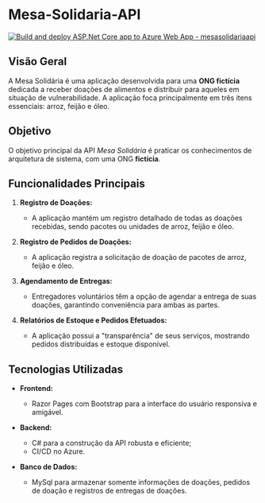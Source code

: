 # Mesa-Solidaria-API

[![Build and deploy ASP.Net Core app to Azure Web App - mesasolidariaapi](https://github.com/darakimberlys/mesa-solidaria-api/actions/workflows/master_mesasolidariaapi.yml/badge.svg)](https://github.com/darakimberlys/mesa-solidaria-api/actions/workflows/master_mesasolidariaapi.yml)

## Visão Geral

A Mesa Solidária é uma aplicação desenvolvida para uma **ONG fictícia** dedicada a receber doações de alimentos e distribuir para aqueles em situação de vulnerabilidade. A aplicação foca principalmente em três itens essenciais: arroz, feijão e óleo.

## Objetivo

O objetivo principal da API *Mesa Solidária* é praticar os conhecimentos de arquitetura de sistema, com uma ONG **fictícia**.

## Funcionalidades Principais

1. **Registro de Doações:**
   - A aplicação mantém um registro detalhado de todas as doações recebidas, sendo pacotes ou unidades de arroz, feijão e óleo.

1. **Registro de Pedidos de Doações:**
   - A aplicação registra a solicitação de doação de pacotes de arroz, feijão e óleo.

2. **Agendamento de Entregas:**
   - Entregadores voluntários têm a opção de agendar a entrega de suas doações, garantindo conveniência para ambas as partes.

3. **Relatórios de Estoque e Pedidos Efetuados:**
   - A aplicação possui a "transparência" de seus serviços, mostrando pedidos distribuídas e estoque disponível.

## Tecnologias Utilizadas

- **Frontend:**
  - Razor Pages com Bootstrap para a interface do usuário responsiva e amigável.

- **Backend:**
  - C# para a construção da API robusta e eficiente;
  - CI/CD no Azure.

- **Banco de Dados:**
  - MySql para armazenar somente informações de doações, pedidos de doação e registros de entregas de doações.
